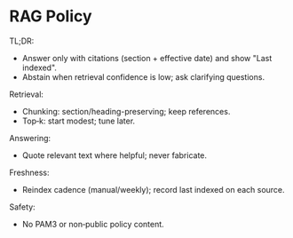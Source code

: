 # RAG Policy

TL;DR:
- Answer only with citations (section + effective date) and show "Last indexed".
- Abstain when retrieval confidence is low; ask clarifying questions.

Retrieval:
- Chunking: section/heading-preserving; keep references.
- Top‑k: start modest; tune later.

Answering:
- Quote relevant text where helpful; never fabricate.

Freshness:
- Reindex cadence (manual/weekly); record last indexed on each source.

Safety:
- No PAM3 or non‑public policy content.
